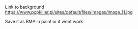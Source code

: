Link to background https://www.popkiller.pl/sites/default/files/images/image_11.jpg

Save it as BMP in paint or it wont work
